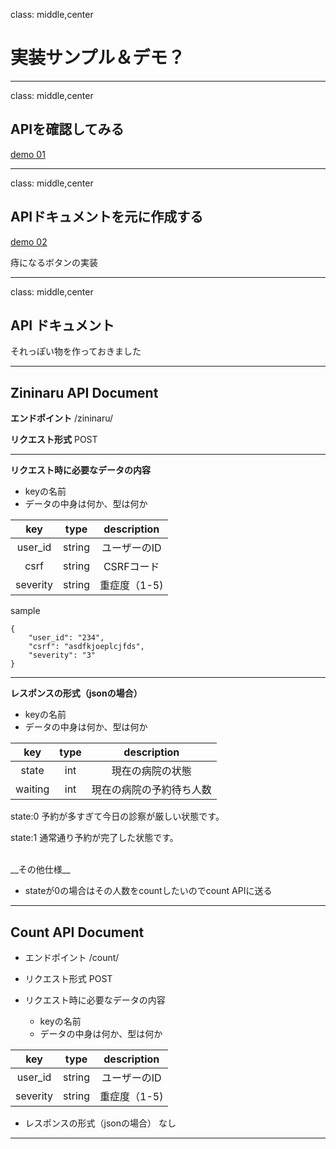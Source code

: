 class: middle,center

# 実装サンプル＆デモ？

---
class: middle,center

## APIを確認してみる

[demo 01](http://localhost:3000/sample01/)

---
class: middle,center

## APIドキュメントを元に作成する

[demo 02](http://localhost:3000/sample02/)

痔になるボタンの実装

---
class: middle,center

## API ドキュメント

それっぽい物を作っておきました

---

## Zininaru API Document

__エンドポイント__
/zininaru/

__リクエスト形式__
POST

---

__リクエスト時に必要なデータの内容__

- keyの名前
- データの中身は何か、型は何か

|key|type|description|
|:--:|:--:|:--:|
|user_id|string|ユーザーのID|
|csrf|string|CSRFコード|
|severity|string|重症度（1-5)|

sample

```
{
	"user_id": "234",
	"csrf": "asdfkjoeplcjfds",
	"severity": "3"
}
```

---
__レスポンスの形式（jsonの場合）__

- keyの名前
- データの中身は何か、型は何か

|key|type|description|
|:--:|:--:|:--:|
|state|int|現在の病院の状態|
|waiting|int|現在の病院の予約待ち人数|

state:0
予約が多すぎて今日の診察が厳しい状態です。

state:1
通常通り予約が完了した状態です。

<br>
__その他仕様__

- stateが0の場合はその人数をcountしたいのでcount APIに送る

---

## Count API Document

- エンドポイント
/count/

- リクエスト形式
POST

- リクエスト時に必要なデータの内容
    - keyの名前
    - データの中身は何か、型は何か

|key|type|description|
|:--:|:--:|:--:|
|user_id|string|ユーザーのID|
|severity|string|重症度（1-5)|

- レスポンスの形式（jsonの場合）
なし

---
